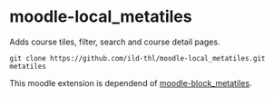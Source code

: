 # moodle-local_metatiles
Adds course tiles, filter, search and course detail pages.

    git clone https://github.com/ild-thl/moodle-local_metatiles.git metatiles

This moodle extension is dependend of [moodle-block_metatiles](https://github.com/ild-thl/moodle-block_metatiles).